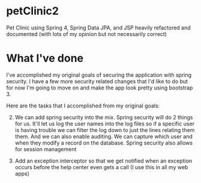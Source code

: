 petClinic2
==========

Pet Clinic using Spring 4, Spring Data JPA, and JSP heavily refactored and documented (with lots of my opinion but not necessarily correct)


What I've done
==========
I've accomplished my original goals of securing the application with spring security. I have a few more security related changes that I'd like to do but for now I'm going to move on and make the app look pretty using bootstrap 3.

Here are the tasks that I accomplished from my original goals:

2) We can add spring security into the mix. Spring security will do 2 things for us. It'll let us log the user names into the log files so if a specific user is having trouble we can filter the log down to just the lines relating them them. And we can also enable auditing. We can capture which user and when they modify a record on the database. Spring security also allows for session management

5) Add an exception interceptor so that we get notified when an exception occurs before the help center even gets a call (I use this in all my web apps)
